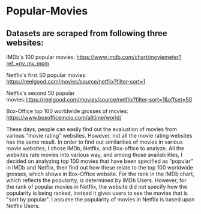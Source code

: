 # Popular-Movies

## Datasets are scraped from following three websites:

IMDb's 100 popular movies: https://www.imdb.com/chart/moviemeter?ref_=nv_mv_mpm

Netflix's first 50 popular movies: https://reelgood.com/movies/source/netflix?filter-sort=1

Netflix's second 50 popular movies:https://reelgood.com/movies/source/netflix?filter-sort=1&offset=50

Box-Office top 100 worldwide grosses of movies: https://www.boxofficemojo.com/alltime/world/


These days, people can easily find out the evaluation of movies from various “movie rating” websites. However, not all the movie rating websites has the same result. In order to find out similarities of movies in various movie websites, I chose IMDb, Netflix, and Box-office to analyze. All the websites rate movies into various way, and among those availabilities, I decided on analyzing top 100 movies that have been specified as “popular” in IMDb and Netflix, then find out how these relate to the top 100 worldwide grosses, which shows in Box-Office website. For the rank in the IMDb chart, which reflects the popularity, is determined by IMDb Users. However, for the rank of popular movies in Netflix, the website did not specify how the popularity is being ranked, instead it gives users to see the movies that is "sort by popular". I assume the popularity of movies in Netflix is based upon Netflix Users.
